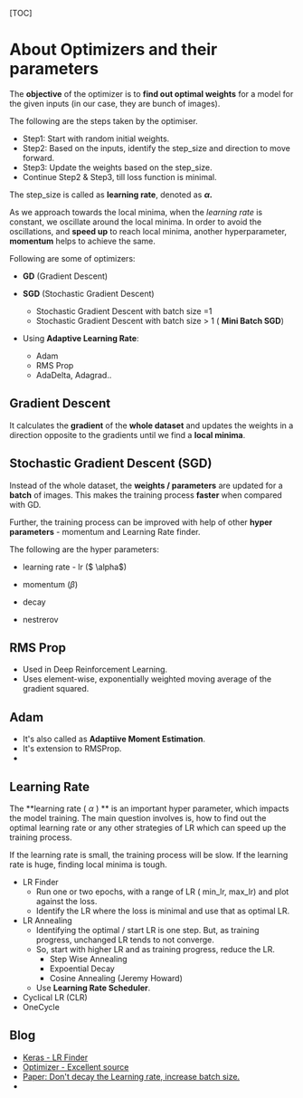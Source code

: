 [TOC]

# About Optimizers and their parameters

The **objective** of the optimizer is to **find out optimal weights** for a model for the given inputs (in our case, they are bunch of images).

The following are the steps taken by the optimiser.

 * Step1: Start with random initial  weights.
 * Step2: Based on the inputs, identify the step_size and direction to move forward.
 * Step3: Update the weights based on the step_size.
 * Continue Step2 & Step3, till loss function is minimal.



The step_size is called as **learning rate**, denoted as **$\alpha$.**

As we approach towards the local minima, when the *learning rate* is constant, we oscillate around the local minima. In order to avoid the oscillations, and **speed up** to reach local minima, another hyperparameter, **momentum** helps to achieve the same. 

Following are some of optimizers:

 * **GD** (Gradient Descent)
 * **SGD** (Stochastic Gradient Descent)
    * Stochastic Gradient Descent with batch size =1
    * Stochastic Gradient Descent with batch size > 1 ( **Mini Batch SGD**)

* Using **Adaptive Learning Rate**:
   * Adam  
   * RMS Prop
   * AdaDelta, Adagrad..



## Gradient Descent

It calculates the **gradient** of the **whole dataset** and updates the weights in a direction opposite to the gradients until we find a **local minima**.



## Stochastic Gradient Descent (SGD)

Instead of the whole dataset, the **weights / parameters** are updated for a **batch** of images. This makes the training process **faster** when compared with GD.

Further, the training process can be improved with help of other **hyper parameters** - momentum and Learning Rate finder.

The following are the hyper parameters:

 * learning rate - lr  ($ \alpha$)

 * momentum ($\beta$)

 * decay

 * nestrerov

   

## RMS Prop

* Used in Deep Reinforcement Learning.
* Uses element-wise, exponentially weighted moving average of the gradient squared.



## Adam

* It's also called as **Adaptiive Moment Estimation**.
* It's extension to RMSProp.
* 

## Learning Rate

The **learning rate ( $\alpha$ ) ** is an important hyper parameter, which impacts the model training. The main question involves is, how to find out the optimal learning rate or any other strategies of LR which can speed up the training process.

If the learning rate is small, the training process will be slow. If the learning rate is huge, finding local minima is tough.

 * LR Finder
    * Run one or two epochs, with a range of LR ( min_lr, max_lr) and plot against the loss.
    * Identify the LR where the loss is minimal and use that as optimal LR.
 * LR Annealing
    * Identifying the optimal / start LR is one step. But, as training progress, unchanged LR tends to not converge.
    * So, start with higher LR and as training progress, reduce the LR.
       * Step Wise Annealing
       * Expoential Decay
       * Cosine Annealing (Jeremy Howard)
    * Use **Learning Rate Scheduler**.
 * Cyclical LR (CLR)
 * OneCycle

## Blog

* [Keras - LR Finder](<https://github.com/surmenok/keras_lr_finder/blob/master/keras_lr_finder/lr_finder.py>)
* [Optimizer - Excellent source](<http://ruder.io/optimizing-gradient-descent/index.html#whichoptimizertochoose>)
* [Paper: Don't decay the Learning rate, increase batch size.](<https://arxiv.org/pdf/1711.00489v2.pdf>)
* 